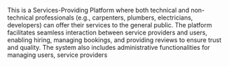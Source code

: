 This is a Services-Providing Platform where both technical and non-technical professionals (e.g., carpenters, plumbers, electricians, developers) can offer their services to the general public. The platform facilitates seamless interaction between service providers and users, enabling hiring, managing bookings, and providing reviews to ensure trust and quality. The system also includes administrative functionalities for managing users, service providers
